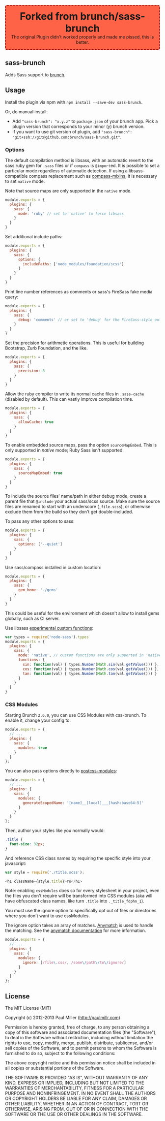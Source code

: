 <div style="display:block;padding:15px;background-color:tomato;border:2px dashed #8b0000;border-radius:6px;text-align:center">
    <b style="display:block;font-size:32px;">Forked from brunch/sass-brunch</b>The original Plugin didn't worked properly and made me pissed, this is better.
</div>

## sass-brunch
Adds Sass support to
[brunch](http://brunch.io).

## Usage
Install the plugin via npm with `npm install --save-dev sass-brunch`.

Or, do manual install:

* Add `"sass-brunch": "x.y.z"` to `package.json` of your brunch app.
  Pick a plugin version that corresponds to your minor (y) brunch version.
* If you want to use git version of plugin, add
`"sass-brunch": "git+ssh://git@github.com:brunch/sass-brunch.git"`.

### Options
The default compilation method is libsass, with an automatic revert to the sass
ruby gem for `.sass` files or if `compass` is `@import`ed. It is possible to
set a particular mode regardless of automatic detection. If using a
libsass-compatible compass replacement such as
[compass-mixins](https://github.com/Igosuki/compass-mixins), it is necessary to
set `native` mode.

Note that source maps are only supported in the `native` mode.

```javascript
module.exports = {
  plugins: {
    sass: {
      mode: 'ruby' // set to 'native' to force libsass
    }
  }
}
```

Set additional include paths:
```javascript
module.exports = {
  plugins: {
    sass: {
      options: {
        includePaths: ['node_modules/foundation/scss']
      }
    }
  }
}
```

Print line number references as comments or sass's FireSass fake media query:

```javascript
module.exports = {
  plugins: {
    sass: {
      debug: 'comments' // or set to 'debug' for the FireSass-style output
    }
  }
}
```

Set the precision for arithmetic operations. This is useful for building Bootstrap, Zurb Foundation, and the like.

```javascript
module.exports = {
  plugins: {
    sass: {
      precision: 8
    }
  }
}
```

Allow the ruby compiler to write its normal cache files in `.sass-cache` (disabled by default).
This can vastly improve compilation time.

```javascript
module.exports = {
  plugins: {
    sass: {
      allowCache: true
    }
  }
}
```

To enable embedded source maps, pass the option `sourceMapEmbed`. This is only supported in _native_ mode; Ruby Sass isn't supported.

```javascript
module.exports = {
  plugins: {
    sass: {
      sourceMapEmbed: true
    }
  }
}
```

To include the source files' name/path in either debug mode, create a parent file that `@include` your actual sass/scss source. Make sure the source files are renamed to start with an underscore (`_file.scss`), or otherwise exclude them from the build so they don't get double-included.

To pass any other options to sass:

```javascript
module.exports = {
  plugins: {
    sass: {
      options: ['--quiet']
    }
  }
}
```

Use sass/compass installed in custom location:
```javascript
module.exports = {
  plugins: {
    sass: {
      gem_home: './gems'
    }
  }
}
```
This could be useful for the environment which doesn't allow to install gems globally, such as CI server.

Use libsass [experimental custom functions](https://github.com/sass/node-sass#functions--v300---experimental):

```javascript
var types = require('node-sass').types
module.exports = {
  plugins: {
    sass: {
      mode: 'native', // custom functions are only supported in 'native' mode
      functions: {
        sin: function(val) { types.Number(Math.sin(val.getValue())) },
        cos: function(val) { types.Number(Math.cos(val.getValue())) },
        tan: function(val) { types.Number(Math.tan(val.getValue())) }
      }
    }
  }
}
```

### CSS Modules
Starting Brunch `2.6.0`, you can use CSS Modules with css-brunch. To enable it, change your config to:

```javascript
module.exports = {
  // ...
  plugins: {
    sass: {
      modules: true
    }
  }
};
```

You can also pass options directly to
[postcss-modules](https://github.com/css-modules/postcss-modules):

```javascript
module.exports = {
  // ...
  plugins: {
    sass: {
      modules: {
        generateScopedName: '[name]__[local]___[hash:base64:5]'
      }
    }
  }
};
```

Then, author your styles like you normally would:

```scss
.title {
  font-size: 32px;
}
```

And reference CSS class names by requiring the specific style into your javascript:

```javascript
var style = require('./title.scss');

<h1 className={style.title}>Yo</h1>
```

Note: enabling `cssModules` does so for every stylesheet in your project, even the files you don't require will be transformed into CSS modules (aka will have obfuscated class names, like turn `.title` into `._title_fdphn_1`).

You must use the ignore option to specifically opt out of files or directories where you don't want to use cssModules.

The ignore option takes an array of matches. [Anymatch](https://github.com/es128/anymatch) is used to handle the matching. See the [anymatch documentation](https://github.com/es128/anymatch) for more information.
```javascript
module.exports = {
  // ...
  plugins: {
    sass: {
      modules: {
        ignore: [/file\.css/, /some\/path\/to\/ignore/]
      }
    }
  }
};
```

## License

The MIT License (MIT)

Copyright (c) 2012-2013 Paul Miller (http://paulmillr.com)

Permission is hereby granted, free of charge, to any person obtaining a copy
of this software and associated documentation files (the "Software"), to deal
in the Software without restriction, including without limitation the rights
to use, copy, modify, merge, publish, distribute, sublicense, and/or sell
copies of the Software, and to permit persons to whom the Software is
furnished to do so, subject to the following conditions:

The above copyright notice and this permission notice shall be included in
all copies or substantial portions of the Software.

THE SOFTWARE IS PROVIDED "AS IS", WITHOUT WARRANTY OF ANY KIND, EXPRESS OR
IMPLIED, INCLUDING BUT NOT LIMITED TO THE WARRANTIES OF MERCHANTABILITY,
FITNESS FOR A PARTICULAR PURPOSE AND NONINFRINGEMENT. IN NO EVENT SHALL THE
AUTHORS OR COPYRIGHT HOLDERS BE LIABLE FOR ANY CLAIM, DAMAGES OR OTHER
LIABILITY, WHETHER IN AN ACTION OF CONTRACT, TORT OR OTHERWISE, ARISING FROM,
OUT OF OR IN CONNECTION WITH THE SOFTWARE OR THE USE OR OTHER DEALINGS IN
THE SOFTWARE.
